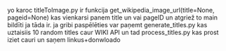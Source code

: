 yo karoc
titleToImage.py ir funkcija get_wikipedia_image_url(title=None, pageid=None) kas vienkarsi panem title un vai pageID un atgriež to main bildīti ja tāda ir.
ja gribi paspēlēties var paņemt generate_titles.py kas uztaisiis 10 random titles caur WIKI API un tad process_titles.py kas prost iziet cauri un saņem linkus+donwloado